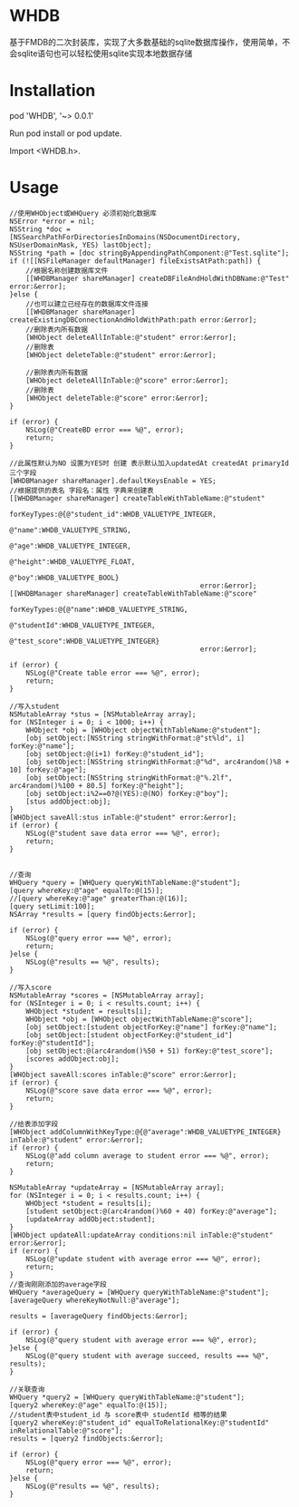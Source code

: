# WHDB
基于FMDB的二次封装库，实现了大多数基础的sqlite数据库操作，使用简单，不会sqlite语句也可以轻松使用sqlite实现本地数据存储

# Installation

pod 'WHDB', '~> 0.0.1'

Run pod install or pod update.

Import <WHDB.h>.

#
# Usage

    //使用WHObject或WHQuery 必须初始化数据库
    NSError *error = nil;
    NSString *doc = [NSSearchPathForDirectoriesInDomains(NSDocumentDirectory, NSUserDomainMask, YES) lastObject];
    NSString *path = [doc stringByAppendingPathComponent:@"Test.sqlite"];
    if (![[NSFileManager defaultManager] fileExistsAtPath:path]) {
        //根据名称创建数据库文件
        [[WHDBManager shareManager] createDBFileAndHoldWithDBName:@"Test" error:&error];
    }else {
        //也可以建立已经存在的数据库文件连接
        [[WHDBManager shareManager] createExistingDBConnectionAndHoldWithPath:path error:&error];
        //删除表内所有数据
        [WHObject deleteAllInTable:@"student" error:&error];
        //删除表
        [WHObject deleteTable:@"student" error:&error];
        
        //删除表内所有数据
        [WHObject deleteAllInTable:@"score" error:&error];
        //删除表
        [WHObject deleteTable:@"score" error:&error];
    }
    
    if (error) {
        NSLog(@"CreateBD error === %@", error);
        return;
    }
    
    //此属性默认为NO 设置为YES时 创建 表示默认加入updatedAt createdAt primaryId三个字段
    [WHDBManager shareManager].defaultKeysEnable = YES;
    //根据提供的表名 字段名：属性 字典来创建表
    [[WHDBManager shareManager] createTableWithTableName:@"student"
                                             forKeyTypes:@{@"student_id":WHDB_VALUETYPE_INTEGER,
                                                           @"name":WHDB_VALUETYPE_STRING,
                                                           @"age":WHDB_VALUETYPE_INTEGER,
                                                           @"height":WHDB_VALUETYPE_FLOAT,
                                                           @"boy":WHDB_VALUETYPE_BOOL}
                                                   error:&error];
    [[WHDBManager shareManager] createTableWithTableName:@"score"
                                             forKeyTypes:@{@"name":WHDB_VALUETYPE_STRING,
                                                           @"studentId":WHDB_VALUETYPE_INTEGER,
                                                           @"test_score":WHDB_VALUETYPE_INTEGER}
                                                   error:&error];
    
    if (error) {
        NSLog(@"Create table error === %@", error);
        return;
    }
    
    //写入student
    NSMutableArray *stus = [NSMutableArray array];
    for (NSInteger i = 0; i < 1000; i++) {
        WHObject *obj = [WHObject objectWithTableName:@"student"];
        [obj setObject:[NSString stringWithFormat:@"st%ld", i] forKey:@"name"];
        [obj setObject:@(i+1) forKey:@"student_id"];
        [obj setObject:[NSString stringWithFormat:@"%d", arc4random()%8 + 10] forKey:@"age"];
        [obj setObject:[NSString stringWithFormat:@"%.2lf", arc4random()%100 + 80.5] forKey:@"height"];
        [obj setObject:i%2==0?@(YES):@(NO) forKey:@"boy"];
        [stus addObject:obj];
    }
    [WHObject saveAll:stus inTable:@"student" error:&error];
    if (error) {
        NSLog(@"student save data error === %@", error);
        return;
    }
    
    
    //查询
    WHQuery *query = [WHQuery queryWithTableName:@"student"];
    [query whereKey:@"age" equalTo:@(15)];
    //[query whereKey:@"age" greaterThan:@(16)];
    [query setLimit:100];
    NSArray *results = [query findObjects:&error];
    
    if (error) {
        NSLog(@"query error === %@", error);
        return;
    }else {
        NSLog(@"results == %@", results);
    }
    
    //写入score
    NSMutableArray *scores = [NSMutableArray array];
    for (NSInteger i = 0; i < results.count; i++) {
        WHObject *student = results[i];
        WHObject *obj = [WHObject objectWithTableName:@"score"];
        [obj setObject:[student objectForKey:@"name"] forKey:@"name"];
        [obj setObject:[student objectForKey:@"student_id"] forKey:@"studentId"];
        [obj setObject:@(arc4random()%50 + 51) forKey:@"test_score"];
        [scores addObject:obj];
    }
    [WHObject saveAll:scores inTable:@"score" error:&error];
    if (error) {
        NSLog(@"score save data error === %@", error);
        return;
    }
    
    //给表添加字段
    [WHObject addColumnWithKeyType:@{@"average":WHDB_VALUETYPE_INTEGER} inTable:@"student" error:&error];
    if (error) {
        NSLog(@"add column average to student error === %@", error);
        return;
    }
    
    NSMutableArray *updateArray = [NSMutableArray array];
    for (NSInteger i = 0; i < results.count; i++) {
        WHObject *student = results[i];
        [student setObject:@(arc4random()%60 + 40) forKey:@"average"];
        [updateArray addObject:student];
    }
    [WHObject updateAll:updateArray conditions:nil inTable:@"student" error:&error];
    if (error) {
        NSLog(@"update student with average error === %@", error);
        return;
    }
    //查询刚刚添加的average字段
    WHQuery *averageQuery = [WHQuery queryWithTableName:@"student"];
    [averageQuery whereKeyNotNull:@"average"];
    
    results = [averageQuery findObjects:&error];
    
    if (error) {
        NSLog(@"query student with average error === %@", error);
    }else {
        NSLog(@"query student with average succeed, results === %@", results);
    }
    
    //关联查询
    WHQuery *query2 = [WHQuery queryWithTableName:@"student"];
    [query2 whereKey:@"age" equalTo:@(15)];
    //student表中student_id 与 score表中 studentId 相等的结果
    [query2 whereKey:@"student_id" equalToRelationalKey:@"studentId" inRelationalTable:@"score"];
    results = [query2 findObjects:&error];
    
    if (error) {
        NSLog(@"query error === %@", error);
        return;
    }else {
        NSLog(@"results == %@", results);
    }
    
    
